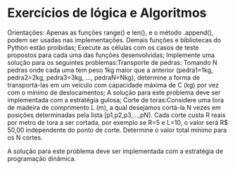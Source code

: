 # Exercícios de lógica e Algoritmos
Orientações:
Apenas as funções range() e len(), e o método .append(), podem ser usadas nas implementações. Demais funções e bibliotecas do Python estão proibidas;
Execute as células com os casos de teste propostos para cada uma das funções desenvolvidas;
Implemente uma solução para os seguintes problemas:Transporte de pedras: Tomando N pedras onde cada uma tem peso 1kg maior que a anterior (pedra1=1kg, pedra2=2kg, pedra3=3kg, ..., pedraN=Nkg), determine a forma de transportá-las em um veículo com capacidade máxima de C (kg) por vez com o mínimo de deslocamentos;
A solução para este problema deve ser implementada com a estratégia gulosa;
Corte de toras:Considere uma tora de madeira de comprimento L (m), a qual desejamos cortá-la N vezes em posições determinadas pela lista [p1,p2,p3,...,pN]. Cada corte custa R reais por metro de tora a ser cortada, por exemplo se R=5 e L=10, o valor será R$ 50,00 independente do ponto de corte. Determine o valor total mínimo para os N cortes.

A solução para este problema deve ser implementada com a estratégia de programação dinâmica.
